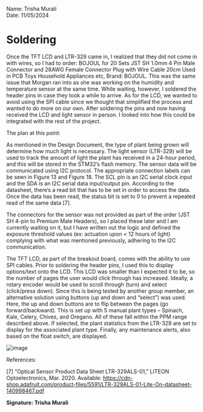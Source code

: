 Name: Trisha Murali <br/>
Date: 11/05/2024

# Soldering 
Once the TFT LCD and LTR-329 came in, I realized that they did not come in with wires, so I had to order: BOJOUL for 20 Sets JST SH 1.0mm 4 Pin Male Connector and 28AWG Female Connector Plug with Wire Cable 20cm Used in PCB Toys Household Appliances etc, Brand: BOJOUL. This was the same issue that Morgan ran into as she was working on the humidity and temperature sensor at the same time. While waiting, however, I soldered the header pins in case they took a while to arrive. As for the LCD, we wanted to avoid using the SPI cable since we thought that simplified the process and wanted to do more on our own. After soldering the pins and now having received the LCD and light sensor in person. I looked into how this could be integrated with the rest of the project. 

The plan at this point: 

As mentioned in the Design Document, the type of plant being grown will determine how much light is necessary. The light sensor (LTR-329) will be used to track the amount of light the plant has received in a 24-hour period, and this will be stored in the STM32’s flash memory. The sensor data will be communicated using I2C protocol. The appropriate connection labels can be seen in Figure 13 and Figure 18. The SCL pin is an I2C serial clock input and the SDA is an I2C serial data input/output pin. According to the datasheet, there’s a read bit that has to be set in order to access the data. Once the data has been read, the status bit is set to 0 to prevent a repeated read of the same data [7].

The connectors for the sensor was not provided as part of the order (JST SH 4-pin to Premium Male Headers), so I placed these later and I am currently waiting on it, but I have written out the logic and defined the exposure threshold values (ex: actuation upon < 12 hours of light) complying with what was mentioned previously, adhering to the I2C communication. 

The TFT LCD, as part of the breakout board, comes with the ability to use SPI cables. Prior to soldering the header pins, I used this to display options/text onto the LCD. This LCD was smaller than I expected it to be, so the number of pages the user would click through has increased. Ideally, a rotary encoder would be used to scroll through (turn) and select (click/press down). Since this is being tested by another group member, an alternative solution using buttons (up and down and “select”) was used. Here, the up and down buttons are to flip between the pages (go forward/backward). This is set up with 5 manual plant types – Spinach, Kale, Celery, Chives, and Oregano. All of these fall within the PPM range described above. If selected, the plant statistics from the LTR-329 are set to display for the associated plant type. Finally, any maintenance alerts, also based on the float switch, are displayed. 

![image](https://github.com/user-attachments/assets/cc18155c-c32b-4183-a746-29cea32d1e31)

References: 

[7] “Optical Sensor Product Data Sheet LTR-329ALS-01,” LITEON Optoelectronics, Mar. 2020. Available: https://cdn-shop.adafruit.com/product-files/5591/LTR-329ALS-01-Lite-On-datasheet-140998467.pdf

**Signature: Trisha Murali**
